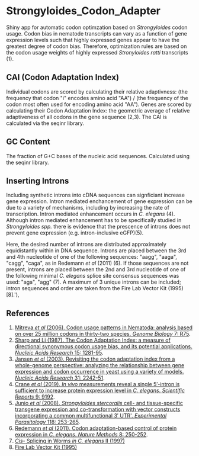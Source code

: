 # Strongyloides_Codon_Adapter
Shiny app for automatic codon optimzation based on *Strongyloides* codon usage. Codon bias in nematode transcripts can vary as a function of gene expression  levels such that highly expressed genes appear to have the greatest degree of codon bias. Therefore, optimization rules are based on the codon usage weights of highly expressed *Stronyloides ratti* transcripts (1).  

## CAI (Codon Adaptation Index) 
Individual codons are scored by calculating their relative adaptivness: (the frequency that codon "i" encodes amino acid "AA") / (the frequency of the codon most often used for encoding amino acid "AA"). Genes are scored by calculating their Codon Adaptation Index: the geometric average of relative adaptiveness of all codons in the gene sequence (2,3). The CAI is calculated via the seqinr library.  

## GC Content
The fraction of G+C bases of the nucleic acid sequences. Calculated using the seqinr library.  

## Inserting Introns
Including synthetic introns into cDNA sequences can signficiant increase gene expression. Intron mediated enchancement of gene expression can be due to a variety of mechanisms, including by increasing the rate of transcription. Intron mediated enhancement occurs in *C. elegans* (4). Although intron mediated enhancement has to be specifically studied in *Strongyloides spp.* there is evidence that the prescence of introns does not prevent gene expression (e.g. intron-inclusive eGFP)(5).  

Here, the desired number of introns are distributed approximately equidistantly within in DNA sequence. Introns are placed between the 3rd and 4th nucleotide of one of the following sequences: "aagg", "aaga", "cagg", "caga", as in Redemann *et al* (2011) (6). If those sequences are not present, introns are placed between the 2nd and 3rd nucleotide of one of the following minimal *C. elegans* splice site consensus sequences was used: "aga", "agg" (7). A maximum of 3 unique introns can be included; intron sequences and order are taken from the Fire Lab Vector Kit (1995) [8].'),
            
## References
1. [Mitreva *et al* (2006). Codon usage patterns in Nematoda: analysis based on over 25 million codons in thirty-two species. *Genome Biology* 7: R75](https://www.ncbi.nlm.nih.gov/pmc/articles/PMC1779591/). 
2. [Sharp and Li (1987). The Codon Adaptation Index: a measure of directional synonymous codon usage bias, and its potential applications. *Nucleic Acids Research* 15: 1281-95](https://pubmed.ncbi.nlm.nih.gov/3547335/). 
3. [Jansen *et al* (2003). Revisiting the codon adaptation index from a whole-genome perspective: analyzing the relationship between gene expression and codon occurrence in yeast using a variety of models. *Nucleic Acids Research* 31: 2242-51](http://www.ncbi.nlm.nih.gov/pubmed/12682375). 
4. [Crane *et al* (2019). *In vivo* measurements reveal a single 5′-intron is sufficient to increase protein expression level in *C. elegans*. *Scientific Reports* 9: 9192](https://www.ncbi.nlm.nih.gov/pmc/articles/PMC6591249/). 
5. [Junio *et al* (2008). *Strongyloides stercoralis* cell- and tissue-specific transgene expression and co-transformation with vector constructs incorporating a common multifunctional 3′ UTR'. *Experimental Parasitology* 118: 253-265](https://pubmed.ncbi.nlm.nih.gov/17945217/). 
6. [Redemann *et al* (2011). Codon adaptation-based control of protein expression in *C. elegans*. *Nature Methods* 8: 250-252](https://pubmed.ncbi.nlm.nih.gov/21278743/). 
7. [*Cis-* Splicing in Worms *in* *C. elegans* II (1997)](https://www.ncbi.nlm.nih.gov/books/NBK20075/)
8. [Fire Lab Vector Kit (1995)](https://media.addgene.org/cms/files/Vec95.pdf)
